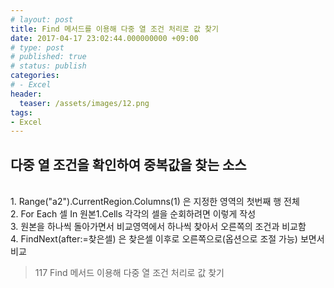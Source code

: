```yaml
---
# layout: post
title: Find 메서드를 이용해 다중 열 조건 처리로 값 찾기
date: 2017-04-17 23:02:44.000000000 +09:00
# type: post
# published: true
# status: publish
categories:
# - Excel
header:
  teaser: /assets/images/12.png
tags:
- Excel
---
```


## 다중 열 조건을 확인하여 중복값을 찾는 소스
<p><script src="https://gist.github.com/nck2/e445157969a0619e75c7a6cec17463e4.js"></script><br />
1. Range("a2").CurrentRegion.Columns(1) 은 지정한 영역의 첫번째 행 전체<br />
2. For Each 셀 In 원본1.Cells 각각의 셀을 순회하려면 이렇게 작성<br />
3. 원본을 하나씩 돌아가면서 비교영역에서 하나씩 찾아서 오른쪽의 조건과 비교함<br />
4. FindNext(after:=찾은셀) 은 찾은셀 이후로 오른쪽으로(옵션으로 조절 가능) 보면서 비교</p>
<blockquote><p>
  117 Find 메서드 이용해 다중 열 조건 처리로 값 찾기
</p></blockquote>
